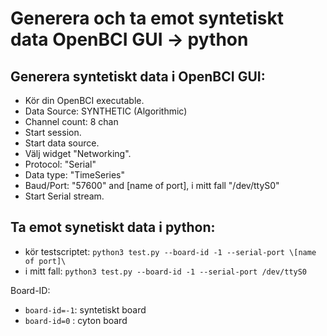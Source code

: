 # Generera och ta emot syntetiskt data OpenBCI GUI -> python

## Generera syntetiskt data i OpenBCI GUI:

 - Kör din OpenBCI executable.
 - Data Source: SYNTHETIC (Algorithmic)
 - Channel count: 8 chan
 - Start session.
 - Start data source.
 - Välj widget "Networking".
 - Protocol: "Serial"
 - Data type: "TimeSeries"
 - Baud/Port: "57600" and \[name of port\], i mitt fall "/dev/ttyS0"
 - Start Serial stream.
	
## Ta emot synetiskt data i python:

 - kör testscriptet: `python3 test.py --board-id -1 --serial-port \[name of port]\`
 - i mitt fall: `python3 test.py --board-id -1 --serial-port /dev/ttyS0`
 
Board-ID:
 - `board-id=-1`: syntetiskt board
 - `board-id=0` : cyton board
